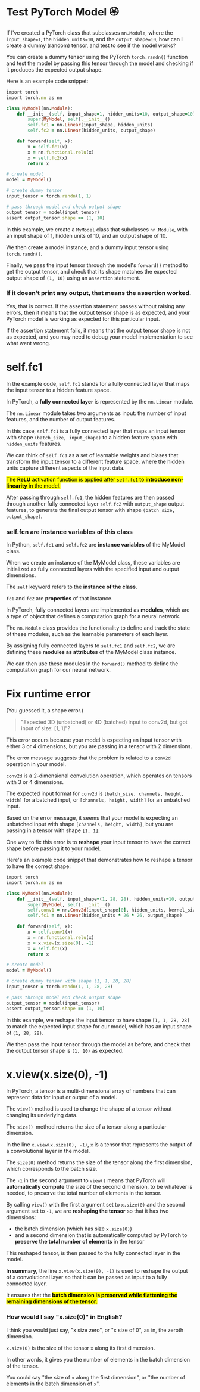 # Test PyTorch Model 🏵️

If I've created a PyTorch class that subclasses `nn.Module`, where the `input_shape=1`, the `hidden_units=10`, and the
`output_shape=10`, how can I create a dummy (random) tensor, and test to see if the model works?

You can create a dummy tensor using the PyTorch `torch.randn()` function 
and test the model by passing this tensor through the model 
and checking if it produces the expected output shape.

Here is an example code snippet:

```ruby
import torch
import torch.nn as nn

class MyModel(nn.Module):
    def __init__(self, input_shape=1, hidden_units=10, output_shape=10):
        super(MyModel, self).__init__()
        self.fc1 = nn.Linear(input_shape, hidden_units)
        self.fc2 = nn.Linear(hidden_units, output_shape)

    def forward(self, x):
        x = self.fc1(x)
        x = nn.functional.relu(x)
        x = self.fc2(x)
        return x

# create model
model = MyModel()

# create dummy tensor
input_tensor = torch.randn(1, 1)

# pass through model and check output shape
output_tensor = model(input_tensor)
assert output_tensor.shape == (1, 10)
```

In this example, we create a `MyModel` class that subclasses `nn.Module`, 
with an input shape of 1, hidden units of 10, and an output shape of 10.

We then create a model instance, and a dummy input tensor using `torch.randn()`.

Finally, we pass the input tensor through the model's `forward()` method to get the output tensor,
and check that its shape matches the expected output shape of `(1, 10)` using an `assertion` statement.

### If it doesn't print any output, that means the assertion worked.

Yes, that is correct. If the assertion statement passes without raising any errors,
then it means that the output tensor shape is as expected, and 
your PyTorch model is working as expected for this particular input.

If the assertion statement fails, it means that the output tensor shape is not as expected,
and you may need to debug your model implementation to see what went wrong.

# self.fc1

In the example code, `self.fc1` stands for a fully connected layer that maps 
the input tensor to a hidden feature space.

In PyTorch, a **fully connected layer** is represented by the `nn.Linear` module.

The `nn.Linear` module takes two arguments as input: 
the number of input features, and the number of output features.

In this case, `self.fc1` is a fully connected layer that maps an input tensor 
with shape `(batch_size, input_shape)` to a hidden feature space with `hidden_units` features.

We can think of `self.fc1` as a set of learnable weights and biases that transform
the input tensor to a different feature space, where the hidden units capture
different aspects of the input data.

<mark>The **ReLU** activation function is applied after `self.fc1`
to **introduce non-linearity** in the model.</mark>

After passing through `self.fc1`, the hidden features are then passed through 
another fully connected layer `self.fc2` with `output_shape` output features,
to generate the final output tensor with shape `(batch_size, output_shape)`.

### self.fcn are instance variables of this class

In Python, `self.fc1` and `self.fc2` are **instance variables** of the MyModel class.

When we create an instance of the MyModel class, these variables are initialized 
as fully connected layers with the specified input and output dimensions.

The `self` keyword refers to the **instance of the class**.

`fc1` and `fc2` are **properties** of that instance.

In PyTorch, fully connected layers are implemented as **modules**, which are 
a type of object that defines a computation graph for a neural network.

The `nn.Module` class provides the functionality to define and track 
the state of these modules, such as the learnable parameters of each layer.

By assigning fully connected layers to `self.fc1` and `self.fc2`, we are defining 
these **modules as attributes** of the MyModel class instance.

We can then use these modules in the `forward()` method to define 
the computation graph for our neural network.

# Fix runtime error

(You guessed it, a shape error.)

> "Expected 3D (unbatched) or 4D (batched) input to conv2d, but got input of size: [1, 1]"?

This error occurs because your model is expecting an input tensor with either 3 or 4 dimensions,
but you are passing in a tensor with 2 dimensions.

The error message suggests that the problem is related to a `conv2d` operation in your model.

`conv2d` is a 2-dimensional convolution operation, which operates on tensors with 3 or 4 dimensions.

The expected input format for `conv2d` is `[batch_size, channels, height, width]` 
for a batched input, or `[channels, height, width]` for an unbatched input.

Based on the error message, it seems that your model is expecting an unbatched input 
with shape `[channels, height, width]`, but you are passing in a tensor with shape `[1, 1]`.

One way to fix this error is to **reshape** your input tensor to have the correct shape 
before passing it to your model.

Here's an example code snippet that demonstrates how to reshape a tensor to have the correct shape:

```ruby
import torch
import torch.nn as nn

class MyModel(nn.Module):
    def __init__(self, input_shape=(1, 28, 28), hidden_units=10, output_shape=10):
        super(MyModel, self).__init__()
        self.conv1 = nn.Conv2d(input_shape[0], hidden_units, kernel_size=3)
        self.fc1 = nn.Linear(hidden_units * 26 * 26, output_shape)

    def forward(self, x):
        x = self.conv1(x)
        x = nn.functional.relu(x)
        x = x.view(x.size(0), -1)
        x = self.fc1(x)
        return x

# create model
model = MyModel()

# create dummy tensor with shape [1, 1, 28, 28]
input_tensor = torch.randn(1, 1, 28, 28)

# pass through model and check output shape
output_tensor = model(input_tensor)
assert output_tensor.shape == (1, 10)
```

In this example, we reshape the input tensor to have shape `[1, 1, 28, 28]` to match the expected input shape for our model, 
which has an input shape of `(1, 28, 28)`.

We then pass the input tensor through the model as before, and check that the output tensor shape 
is `(1, 10)` as expected.

# x.view(x.size(0), -1)

In PyTorch, a tensor is a multi-dimensional array of numbers that can represent data 
for input or output of a model.

The `view()` method is used to change the shape of a tensor without changing its underlying data.

The `size() `method returns the size of a tensor along a particular dimension.

In the line `x.view(x.size(0), -1)`, `x` is a tensor that represents the output of a convolutional layer in the model.

The `size(0)` method returns the size of the tensor along the first dimension, 
which corresponds to the batch size.

The `-1` in the second argument to `view()` means that PyTorch will **automatically compute** 
the size of the second dimension, to be whatever is needed, to preserve the total number of elements in the tensor.

By calling `view()` with the first argument set to `x.size(0)` and the second argument set to `-1`, 
we are **reshaping the tensor** so that it has two dimensions:

* the batch dimension (which has size `x.size(0)`) 
* and a second dimension that is automatically computed by PyTorch to **preserve the total number of elements** in the tensor

This reshaped tensor, is then passed to the fully connected layer in the model.

**In summary,** the line `x.view(x.size(0), -1)` is used to reshape the output of a convolutional layer 
so that it can be passed as input to a fully connected layer.

It ensures that the <mark>**batch dimension is preserved while flattening the remaining dimensions of the tensor.**</mark>

### How would I say "x.size(0)" in English?

I think you would just say, "x size zero", or "x size of 0", as in, the zeroth dimension.

`x.size(0)` is the size of the tensor `x` along its first dimension.

In other words, it gives you the number of elements in the batch dimension of the tensor.

You could say "the size of `x` along the first dimension",
or "the number of elements in the batch dimension of `x`".

<br>
